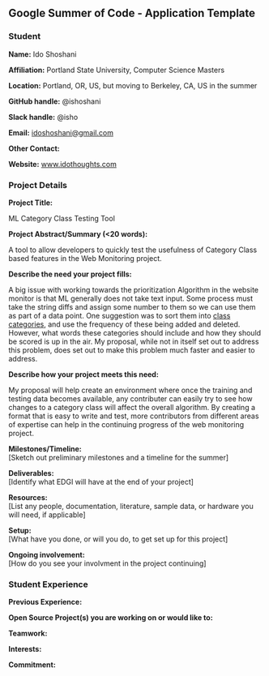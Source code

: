 ## Google Summer of Code - Application Template

### Student

**Name:** Ido Shoshani

**Affiliation:** Portland State University, Computer Science Masters

**Location:** Portland, OR, US, but moving to Berkeley, CA, US in the summer

**GitHub handle:** @ishoshani

**Slack handle:** @isho

**Email:** idoshoshani@gmail.com

**Other Contact:**  

**Website:** www.idothoughts.com

### Project Details

**Project Title:**  

ML Category Class Testing Tool

**Project Abstract/Summary (<20 words):**  

A tool to allow developers to quickly test the usefulness of Category Class based features in the Web Monitoring project. 

**Describe the need your project fills:**  

A big issue with working towards the prioritization Algorithm in the website monitor is that ML generally does not take text input. Some process must take the string diffs and assign some number to them so we can use them as part of a data point. One suggestion was to sort them into [class categories](https://github.com/edgi-govdata-archiving/web-monitoring-processing/issues/28), and use the frequency of these being added and deleted. However, what words these categories should include and how they should be scored is up in the air. My proposal, while not in itself set out to address this problem, does set out to make this problem much faster and easier to address. 

**Describe how your project meets this need:**  
  
  My proposal will help create an environment where once the training and testing data becomes available, any contributer can easily try to see how changes to a category class will affect the overall algorithm. By creating a format that is easy to write and test, more contributors from different areas of expertise can help in the continuing progress of the web monitoring project. 

**Milestones/Timeline:**  
[Sketch out preliminary milestones and a timeline for the summer]

**Deliverables:**  
[Identify what EDGI will have at the end of your project]

**Resources:**  
[List any people, documentation, literature, sample data, or hardware you will need, if applicable]

**Setup:**  
[What have you done, or will you do, to get set up for this project]

**Ongoing involvement:**  
[How do you see your involvment in the project continuing]

### Student Experience

**Previous Experience:**

**Open Source Project(s) you are working on or would like to:**

**Teamwork:**

**Interests:**

**Commitment:**
